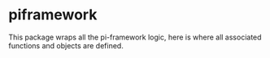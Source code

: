 # piframework

This package wraps all the pi-framework logic, here is where all associated functions and objects are defined.